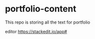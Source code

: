 # portfolio-content
This repo is storing all the text for portfolio

editor https://stackedit.io/app#
